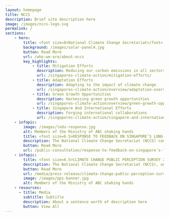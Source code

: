 ```yaml
---
layout: homepage
title: NCCS
description: Brief site description here
image: /images/nccs-logo.svg
permalink: /
sections:
    - hero:
        title: <font size=8>National Climate Change Secretariat</font>
        background: /images/solar-panel4.jpg
        button: Read More
        url: /who-we-are/about-nccs
        key_highlights:
            - title: Mitigation Efforts
              description: Reducing our carbon emissions in all sectors
              url: /singapores-climate-action/mitigation-efforts/
            - title: Adaptation Efforts
              description: Adapting to the impact of climate change
              url: /singapores-climate-action/overview/adaptation-overview/
            - title: Green Growth Opportunities
              description: Harnessing green growth opportunities
              url: /singapores-climate-action/overview/green-growth-opportunities/
            - title: Singapore And International Efforts
              description: Forging international collaborations
              url: /singapores-climate-action/singapore-and-international-efforts/
    - infopic:
        image: /images/leds-response.jpg
        alt: Members of the Ministry of ABC shaking hands
        title: <font size=6.5>RESPONSE TO FEEDBACK ON SINGAPORE’S LONG-TERM LOW EMISSIONS STRATEGY</font>
        description: The National Climate Change Secretariat (NCCS) conducted a public consultation on Singapore’s Long-Term Low Emissions Development Strategy (LEDS) from 16 July to 30 September 2019. 
        button: Read More
        url: /public-consultation/response-to-feedback-on-singapore's-long-term-low-emissions-development-strategy
    - infopic:
        title: <font size=6.5>CLIMATE CHANGE PUBLIC PERCEPTION SURVEY 2019</font>
        description: The National Climate Change Secretariat (NCCS), under the Strategy Group, Prime Minister’s Office, conducted a survey from May to July 2019 to gauge public perception and views on climate change.
        button: Read More
        url: /media/press-release/climate-change-public-perception-survey-2019
        image: /images/pps-banner.jpg
        alt: Members of the Ministry of ABC shaking hands
    - resources:
      - title: Media
        subtitle: Subtitle
        description: About a sentence worth of description here
        button: View All
---
```

